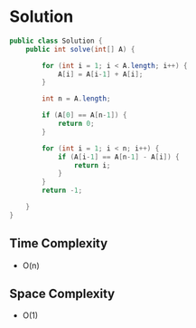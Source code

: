 # Solution

```java
public class Solution {
    public int solve(int[] A) {

        for (int i = 1; i < A.length; i++) {
            A[i] = A[i-1] + A[i];
        }

        int n = A.length;

        if (A[0] == A[n-1]) {
            return 0;
        }

        for (int i = 1; i < n; i++) {
            if (A[i-1] == A[n-1] - A[i]) {
                return i;
            }
        }
        return -1;

    }
}
```

## Time Complexity
- O(n)


## Space Complexity
- O(1)